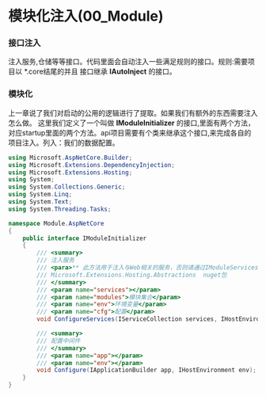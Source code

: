 # 模块化注入(00_Module)

### 接口注入
注入服务,仓储等等接口。代码里面会自动注入一些满足规则的接口。规则:需要项目以 *.core结尾的并且 接口继承 **IAutoInject** 的接口。

### 模块化
上一章说了我们对启动的公用的逻辑进行了提取。如果我们有额外的东西需要注入怎么做。
这里我们定义了一个叫做 
**IModuleInitializer** 的接口,里面有两个方法，对应startup里面的两个方法。api项目需要有个类来继承这个接口,来完成各自的项目注入。列入：我们的数据配置。
```csharp
using Microsoft.AspNetCore.Builder;
using Microsoft.Extensions.DependencyInjection;
using Microsoft.Extensions.Hosting;
using System;
using System.Collections.Generic;
using System.Linq;
using System.Text;
using System.Threading.Tasks;

namespace Module.AspNetCore
{
    public interface IModuleInitializer
    {
        /// <summary>
        /// 注入服务 
        /// <para>** 此方法用于注入与Web相关的服务，否则请通过IModuleServicesConfigurator接口注册</para>
        /// Microsoft.Extensions.Hosting.Abstractions  nuget包
        /// </summary>
        /// <param name="services"></param>
        /// <param name="modules">模块集合</param>
        /// <param name="env">环境变量</param>
        /// <param name="cfg">配置</param>
        void ConfigureServices(IServiceCollection services, IHostEnvironment env);

        /// <summary>
        /// 配置中间件
        /// </summary>
        /// <param name="app"></param>
        /// <param name="env"></param>
        void Configure(IApplicationBuilder app, IHostEnvironment env);
    }
}

```

